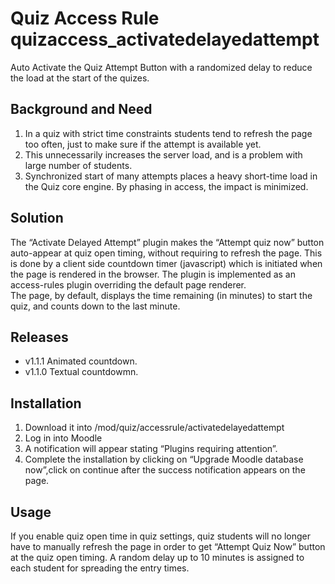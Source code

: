# Quiz Access Rule quizaccess_activatedelayedattempt
Auto Activate the Quiz Attempt Button with a randomized delay to reduce the load at the start of the quizes.

## Background and Need

1) In a quiz with strict time constraints students tend to refresh the page too often, 
just to make sure if the attempt is available yet.
2) This unnecessarily increases the server load, and is a problem with large number of students.
3) Synchronized start of many attempts places a heavy short-time load in the Quiz core engine. By phasing in access, the impact is minimized.

## Solution

The “Activate Delayed Attempt” plugin makes the “Attempt quiz now” button auto-appear at quiz open timing,
without requiring to refresh the page.
This is done by a client side countdown timer (javascript) which is initiated when the page is rendered in the browser. 
The plugin is implemented as an access-rules plugin overriding the default page renderer.  
The page, by default, displays the time remaining (in minutes) to start the quiz, and counts down to the last minute. 

## Releases

- v1.1.1 Animated countdown.
- v1.1.0 Textual countdowmn.

## Installation

1) Download it into /mod/quiz/accessrule/activatedelayedattempt
2) Log in into Moodle
3) A notification will appear stating “Plugins requiring attention”.
4) Complete the installation by clicking on “Upgrade Moodle database now”,click on continue after the success 
notification appears on the page.

## Usage

If you enable quiz open time in quiz settings, quiz students will no longer have to manually refresh the 
page in order to get “Attempt Quiz Now” button at the quiz open timing.
A random delay up to 10 minutes is assigned to each student for spreading the entry times.